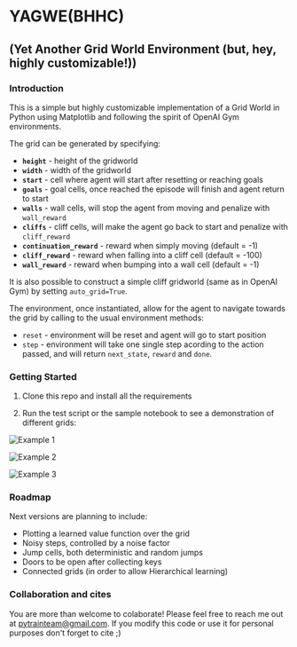 [//]: # (Image References)

[logo]: https://github.com/pytrainai/gridworld/blob/master/assets/logo.png
[example1]: https://github.com/pytrainai/gridworld/blob/master/figures/example_1.png "Grid for example 1"
[example2]: https://github.com/pytrainai/gridworld/blob/master/figures/example_2.png "Grid for example 2"
[example3]: https://github.com/pytrainai/gridworld/blob/master/figures/example_3.png "Grid for example 3"

# YAGWE(BHHC)

## (Yet Another Grid World Environment (but, hey, highly customizable!))

### Introduction

This is a simple but highly customizable implementation of a Grid World in Python using Matplotlib and following the spirit of OpenAI Gym environments.


The grid can be generated by specifying:
- **`height`** - height of the gridworld
- **`width`** - width of the gridworld
- **`start`** - cell where agent will start after resetting or reaching goals
- **`goals`** - goal cells, once reached the episode will finish and agent return to start
- **`walls`** - wall cells, will stop the agent from moving and penalize with `wall_reward`
- **`cliffs`** - cliff cells, will make the agent go back to start and penalize with `cliff_reward`
- **`continuation_reward`** - reward when simply moving (default = -1)
- **`cliff_reward`** - reward when falling into a cliff cell (default = -100)
- **`wall_reward`** - reward when bumping into a wall cell (default = -1)

It is also possible to construct a simple cliff gridworld (same as in OpenAI Gym) by setting `auto_grid=True`.

The environment, once instantiated, allow for the agent to navigate towards the grid by calling to the usual environment methods:

- `reset` - environment will be reset and agent will go to start position
- `step` - environment will take one single step acording to the action passed, and will return `next_state`, `reward` and `done`.

### Getting Started

1. Clone this repo and install all the requirements 

2. Run the test script or the sample notebook to see a demonstration of different grids:

![Example 1][example1]

![Example 2][example2]

![Example 3][example3]


### Roadmap

Next versions are planning to include:

 - Plotting a learned value function over the grid
 - Noisy steps, controlled by a noise factor
 - Jump cells, both deterministic and random jumps
 - Doors to be open after collecting keys
 - Connected grids (in order to allow Hierarchical learning)


### Collaboration and cites

You are more than welcome to colaborate! Please feel free to reach me out at pytrainteam@gmail.com. If you modify this code or use it for personal purposes don't forget to cite ;)
